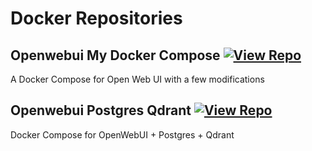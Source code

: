 # Docker Repositories

## Openwebui My Docker Compose [![View Repo](https://img.shields.io/badge/view-repo-green)](https://github.com/danielrosehill/OpenWebUI-My-Docker-Compose)
A Docker Compose for Open Web UI with a few modifications

## Openwebui Postgres Qdrant [![View Repo](https://img.shields.io/badge/view-repo-green)](https://github.com/danielrosehill/OpenWebUI-Postgres-Qdrant)
Docker Compose for OpenWebUI + Postgres + Qdrant

